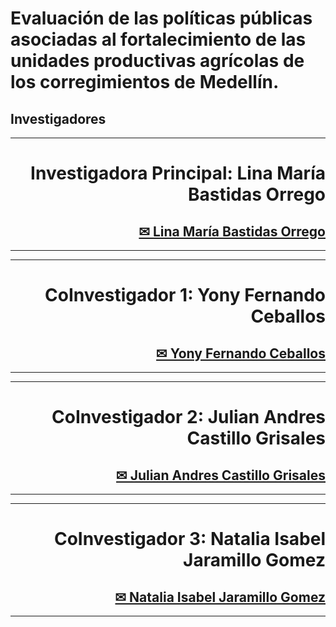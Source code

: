 # Evaluación de las políticas públicas asociadas al fortalecimiento de las unidades productivas agrícolas de los corregimientos de Medellín.

## Investigadores

<hr size=1 noshade color="black">
<div align="right">
<h1> Investigadora Principal: Lina María Bastidas Orrego</h1>
<h2><a href="mailto:lina.bastidas@uniremington.edu.co">✉ Lina María Bastidas Orrego </a></h2>
<hr size=1 noshade color="black">

<hr size=1 noshade color="black">
<div align="right">
<h1> CoInvestigador 1: Yony Fernando Ceballos</h1>
<h2><a href="mailto:yony.ceballos@udea.edu.co">✉ Yony Fernando Ceballos </a></h2>
<hr size=1 noshade color="black">

<hr size=1 noshade color="black">
<div align="right">
<h1> CoInvestigador 2: Julian Andres Castillo Grisales</h1>
<h2><a href="mailto:julian.castillo@iudigital.edu.co">✉ Julian Andres Castillo Grisales</a></h2>
<hr size=1 noshade color="black">

<hr size=1 noshade color="black">
<div align="right">
<h1> CoInvestigador 3: Natalia Isabel Jaramillo Gomez</h1>
<h2><a href="mailto:nataliaisabeljaramillogomez@fumc.edu.co">✉ Natalia Isabel Jaramillo Gomez</a></h2>
<hr size=1 noshade color="black">
